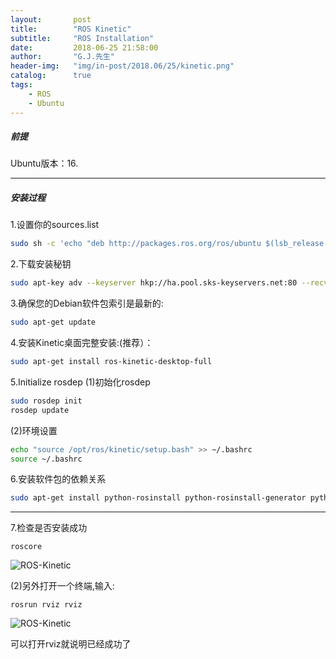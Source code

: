 ```yaml
---
layout:       post
title:        "ROS Kinetic"
subtitle:     "ROS Installation"
date:         2018-06-25 21:58:00
author:       "G.J.先生"
header-img:   "img/in-post/2018.06/25/kinetic.png"
catalog:      true
tags:
    - ROS
    - Ubuntu
---
```


##### 前提
Ubuntu版本：16.

*****

##### 安装过程
1.设置你的sources.list

```bash
sudo sh -c 'echo "deb http://packages.ros.org/ros/ubuntu $(lsb_release -sc) main" > /etc/apt/sources.list.d/ros-latest.list'
```

2.下载安装秘钥

```bash
sudo apt-key adv --keyserver hkp://ha.pool.sks-keyservers.net:80 --recv-key 421C365BD9FF1F717815A3895523BAEEB01FA116
```

3.确保您的Debian软件包索引是最新的:
```bash
sudo apt-get update
```

4.安装Kinetic桌面完整安装:(推荐）：

```bash
sudo apt-get install ros-kinetic-desktop-full
```

5.Initialize rosdep
(1)初始化rosdep

```bash
sudo rosdep init
rosdep update
```

(2)环境设置

```bash
echo "source /opt/ros/kinetic/setup.bash" >> ~/.bashrc
source ~/.bashrc
```

6.安装软件包的依赖关系

```bash
sudo apt-get install python-rosinstall python-rosinstall-generator python-wstool build-essential
```


*****


7.检查是否安装成功

```vim
roscore
```

![ROS-Kinetic](http://pa59gape3.bkt.clouddn.com/ros-kinetic.png)


(2)另外打开一个终端,输入:

```vim
rosrun rviz rviz
```


![ROS-Kinetic](http://pa59gape3.bkt.clouddn.com/ros-kinetic1.png)

可以打开rviz就说明已经成功了

